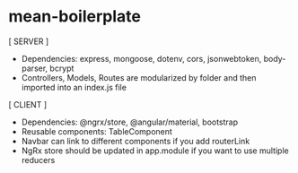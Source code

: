 # mean-boilerplate

 [ SERVER ]
  - Dependencies: express, mongoose, dotenv, cors, jsonwebtoken, body-parser, bcrypt
  - Controllers, Models, Routes are modularized by folder and then imported into an index.js file

 [ CLIENT ]
  - Dependencies: @ngrx/store, @angular/material, bootstrap
  - Reusable components: TableComponent
  - Navbar can link to different components if you add routerLink
  - NgRx store should be updated in app.module if you want to use multiple reducers